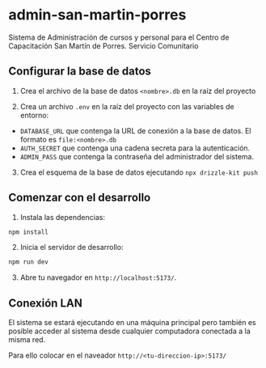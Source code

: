# admin-san-martin-porres

Sistema de Administración de cursos y personal para el Centro de Capacitación San Martín de Porres.
Servicio Comunitario

## Configurar la base de datos

1. Crea el archivo de la base de datos `<nombre>.db` en la raíz del proyecto

2. Crea un archivo `.env` en la raíz del proyecto con las variables de entorno:
- `DATABASE_URL` que contenga la URL de conexión a la base de datos. El formato es `file:<nombre>.db`
- `AUTH_SECRET` que contenga una cadena secreta para la autenticación.
- `ADMIN_PASS` que contenga la contraseña del administrador del sistema.

3. Crea el esquema de la base de datos ejecutando
   `npx drizzle-kit push`

## Comenzar con el desarrollo

1. Instala las dependencias:

```sh
npm install
```

2. Inicia el servidor de desarrollo:

```sh
npm run dev
```

3. Abre tu navegador en `http://localhost:5173/`.

## Conexión LAN

El sistema se estará ejecutando en una máquina principal pero también es posible acceder al sistema desde cualquier computadora conectada a la misma red.

Para ello colocar en el naveador `http://<tu-direccion-ip>:5173/`
